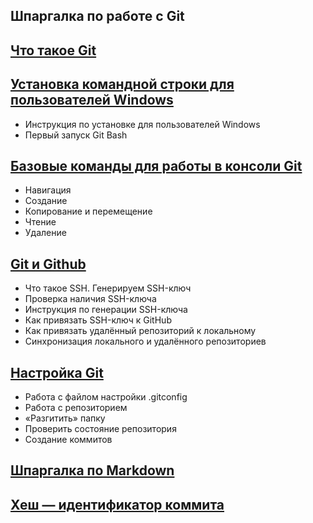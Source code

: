 ## Шпаргалка по работе с Git

## [Что такое Git](https://github.com/natkor18/cheat-sheet-on-Git/blob/master/what-is-git.md)<br/>
## [Установка командной строки для пользователей Windows](https://github.com/natkor18/cheat-sheet-on-Git/blob/master/install_git_ex2.md)  
- Инструкция по установке для пользователей Windows  
- Первый запуск Git Bash  
## [Базовые команды для работы в консоли Git](https://github.com/natkor18/cheat-sheet-on-Git/blob/master/cheat_command_git_ex3.md)  
- Навигация  
- Создание  
- Копирование и перемещение  
- Чтение  
- Удаление  
## [Git и Github](https://github.com/natkor18/cheat-sheet-on-Git/blob/master/Git-and-Github.md)  
- Что такое SSH. Генерируем SSH-ключ  
- Проверка наличия SSH-ключа  
- Инструкция по генерации SSH-ключа  
- Как привязать SSH-ключ к GitHub  
- Как привязать удалённый репозиторий к локальному  
- Синхронизация локального и удалённого репозиториев  
## [Настройка Git](https://github.com/natkor18/cheat-sheet-on-Git/blob/master/git_work_ex4.md)  
- Работа с файлом настройки .gitconfig
- Работа с репозиторием
- «Разгитить» папку
- Проверить состояние репозитория
- Cоздание коммитов  
## [Шпаргалка по Markdown](https://github.com/natkor18/cheat-sheet-on-Git/blob/master/cheat-on-Markdown.md)  

## [Хеш — идентификатор коммита](https://github.com/natkor18/cheat-sheet-on-Git/blob/master/hash-commit.md)  


